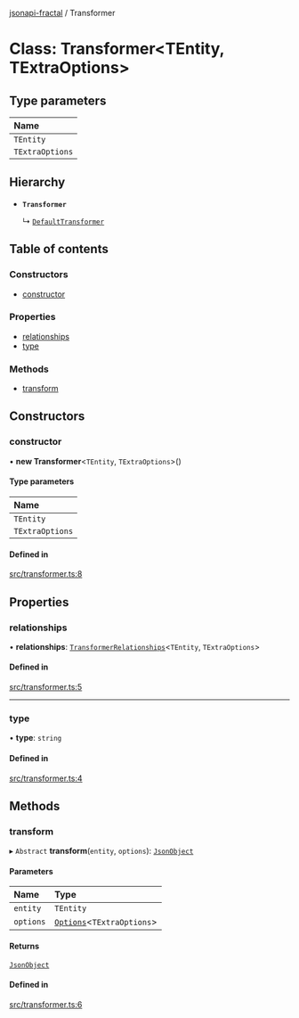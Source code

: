 [jsonapi-fractal](../README.md) / Transformer

# Class: Transformer<TEntity, TExtraOptions\>

## Type parameters

| Name            |
| :-------------- |
| `TEntity`       |
| `TExtraOptions` |

## Hierarchy

- **`Transformer`**

  ↳ [`DefaultTransformer`](DefaultTransformer.md)

## Table of contents

### Constructors

- [constructor](Transformer.md#constructor)

### Properties

- [relationships](Transformer.md#relationships)
- [type](Transformer.md#type)

### Methods

- [transform](Transformer.md#transform)

## Constructors

### constructor

• **new Transformer**<`TEntity`, `TExtraOptions`\>()

#### Type parameters

| Name            |
| :-------------- |
| `TEntity`       |
| `TExtraOptions` |

#### Defined in

[src/transformer.ts:8](https://github.com/andersondanilo/jsonapi-fractal/blob/43f9c51/src/transformer.ts#L8)

## Properties

### relationships

• **relationships**: [`TransformerRelationships`](../README.md#transformerrelationships)<`TEntity`, `TExtraOptions`\>

#### Defined in

[src/transformer.ts:5](https://github.com/andersondanilo/jsonapi-fractal/blob/43f9c51/src/transformer.ts#L5)

---

### type

• **type**: `string`

#### Defined in

[src/transformer.ts:4](https://github.com/andersondanilo/jsonapi-fractal/blob/43f9c51/src/transformer.ts#L4)

## Methods

### transform

▸ `Abstract` **transform**(`entity`, `options`): [`JsonObject`](../README.md#jsonobject)

#### Parameters

| Name      | Type                                                |
| :-------- | :-------------------------------------------------- |
| `entity`  | `TEntity`                                           |
| `options` | [`Options`](../README.md#options)<`TExtraOptions`\> |

#### Returns

[`JsonObject`](../README.md#jsonobject)

#### Defined in

[src/transformer.ts:6](https://github.com/andersondanilo/jsonapi-fractal/blob/43f9c51/src/transformer.ts#L6)
